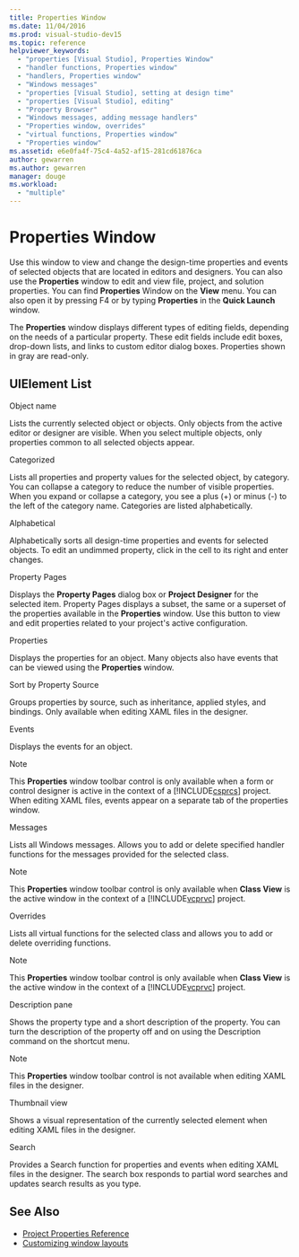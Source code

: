 ```yaml
---
title: Properties Window
ms.date: 11/04/2016
ms.prod: visual-studio-dev15
ms.topic: reference
helpviewer_keywords:
  - "properties [Visual Studio], Properties Window"
  - "handler functions, Properties window"
  - "handlers, Properties window"
  - "Windows messages"
  - "properties [Visual Studio], setting at design time"
  - "properties [Visual Studio], editing"
  - "Property Browser"
  - "Windows messages, adding message handlers"
  - "Properties window, overrides"
  - "virtual functions, Properties window"
  - "Properties window"
ms.assetid: e6e0fa4f-75c4-4a52-af15-281cd61876ca
author: gewarren
ms.author: gewarren
manager: douge
ms.workload:
  - "multiple"
---
```

# Properties Window
Use this window to view and change the design-time properties and events of selected objects that are located in editors and designers. You can also use the **Properties** window to edit and view file, project, and solution properties. You can find **Properties** Window on the **View** menu. You can also open it by pressing F4 or by typing **Properties** in the **Quick Launch** window.

 The **Properties** window displays different types of editing fields, depending on the needs of a particular property. These edit fields include edit boxes, drop-down lists, and links to custom editor dialog boxes. Properties shown in gray are read-only.

## UIElement List
 Object name

 Lists the currently selected object or objects. Only objects from the active editor or designer are visible. When you select multiple objects, only properties common to all selected objects appear.

 Categorized

 Lists all properties and property values for the selected object, by category. You can collapse a category to reduce the number of visible properties. When you expand or collapse a category, you see a plus (+) or minus (-) to the left of the category name. Categories are listed alphabetically.

 Alphabetical

 Alphabetically sorts all design-time properties and events for selected objects. To edit an undimmed property, click in the cell to its right and enter changes.

 Property Pages

 Displays the **Property Pages** dialog box or **Project Designer** for the selected item. Property Pages displays a subset, the same or a superset of the properties available in the **Properties** window. Use this button to view and edit properties related to your project's active configuration.

 Properties

 Displays the properties for an object. Many objects also have events that can be viewed using the **Properties** window.

 Sort by Property Source

 Groups properties by source, such as inheritance, applied styles, and bindings. Only available when editing XAML files in the designer.

 Events

 Displays the events for an object.

> [!NOTE]
> This **Properties** window toolbar control is only available when a form or control designer is active in the context of a [!INCLUDE[csprcs](../../data-tools/includes/csprcs_md.md)] project. When editing XAML files, events appear on a separate tab of the properties window.


 Messages

 Lists all Windows messages. Allows you to add or delete specified handler functions for the messages provided for the selected class.

> [!NOTE]
> This **Properties** window toolbar control is only available when **Class View** is the active window in the context of a [!INCLUDE[vcprvc](../../code-quality/includes/vcprvc_md.md)] project.


 Overrides

 Lists all virtual functions for the selected class and allows you to add or delete overriding functions.

> [!NOTE]
> This **Properties** window toolbar control is only available when **Class View** is the active window in the context of a [!INCLUDE[vcprvc](../../code-quality/includes/vcprvc_md.md)] project.


 Description pane

 Shows the property type and a short description of the property. You can turn the description of the property off and on using the Description command on the shortcut menu.

> [!NOTE]
> This **Properties** window toolbar control is not available when editing XAML files in the designer.


 Thumbnail view

 Shows a visual representation of the currently selected element when editing XAML files in the designer.

 Search

 Provides a Search function for properties and events when editing XAML files in the designer. The search box responds to partial word searches and updates search results as you type.

## See Also

- [Project Properties Reference](../../ide/reference/project-properties-reference.md)
- [Customizing window layouts](../../ide/customizing-window-layouts-in-visual-studio.md)